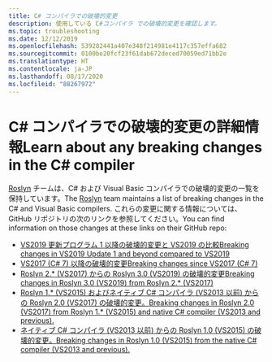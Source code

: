 ```yaml
---
title: C# コンパイラでの破壊的変更
description: 使用している C#コンパイラ での破壊的変更を確認します。
ms.topic: troubleshooting
ms.date: 12/12/2019
ms.openlocfilehash: 539282441a407e348f214981e4117c357effa682
ms.sourcegitcommit: 0100be20fcf23f61dab672deced70059ed71bb2e
ms.translationtype: HT
ms.contentlocale: ja-JP
ms.lasthandoff: 08/17/2020
ms.locfileid: "88267972"
---
```

# <a name="learn-about-any-breaking-changes-in-the-c-compiler"></a><span data-ttu-id="0d115-103">C# コンパイラでの破壊的変更の詳細情報</span><span class="sxs-lookup"><span data-stu-id="0d115-103">Learn about any breaking changes in the C# compiler</span></span>

<span data-ttu-id="0d115-104">[Roslyn](https://github.com/dotnet/roslyn) チームは、C# および Visual Basic コンパイラでの破壊的変更の一覧を保持しています。</span><span class="sxs-lookup"><span data-stu-id="0d115-104">The [Roslyn](https://github.com/dotnet/roslyn) team maintains a list of breaking changes in the C# and Visual Basic compilers.</span></span> <span data-ttu-id="0d115-105">これらの変更に関する情報については、GitHub リポジトリの次のリンクを参照してください。</span><span class="sxs-lookup"><span data-stu-id="0d115-105">You can find information on those changes at these links on their GitHub repo:</span></span>

- [<span data-ttu-id="0d115-106">VS2019 更新プログラム 1 以降の破壊的変更と VS2019 の比較</span><span class="sxs-lookup"><span data-stu-id="0d115-106">Breaking changes in VS2019 Update 1 and beyond compared to VS2019</span></span>](https://github.com/dotnet/roslyn/blob/master/docs/compilers/CSharp/Compiler%20Breaking%20Changes%20-%20post%20VS2019.md)
- [<span data-ttu-id="0d115-107">VS2017 (C# 7) 以降の破壊的変更</span><span class="sxs-lookup"><span data-stu-id="0d115-107">Breaking changes since VS2017 (C# 7)</span></span>](https://github.com/dotnet/roslyn/blob/master/docs/compilers/CSharp/Compiler%20Breaking%20Changes%20-%20post%20VS2017.md)
- [<span data-ttu-id="0d115-108">Roslyn 2.\* (VS2017) からの Roslyn 3.0 (VS2019) の破壊的変更</span><span class="sxs-lookup"><span data-stu-id="0d115-108">Breaking changes in Roslyn 3.0 (VS2019) from Roslyn 2.\* (VS2017)</span></span>](https://github.com/dotnet/roslyn/blob/master/docs/compilers/CSharp/Compiler%20Breaking%20Changes%20-%20VS2019.md)
- [<span data-ttu-id="0d115-109">Roslyn 1.\* (VS2015) およびネイティブ C# コンパイラ (VS2013 以前) からの Roslyn 2.0 (VS2017) の破壊的変更。</span><span class="sxs-lookup"><span data-stu-id="0d115-109">Breaking changes in Roslyn 2.0 (VS2017) from Roslyn 1.\* (VS2015) and native C# compiler (VS2013 and previous).</span></span>](https://github.com/dotnet/roslyn/blob/master/docs/compilers/CSharp/Compiler%20Breaking%20Changes%20-%20VS2017.md)
- [<span data-ttu-id="0d115-110">ネイティブ C# コンパイラ (VS2013 以前) からの Roslyn 1.0 (VS2015) の破壊的変更。</span><span class="sxs-lookup"><span data-stu-id="0d115-110">Breaking changes in Roslyn 1.0 (VS2015) from the native C# compiler (VS2013 and previous).</span></span>](https://github.com/dotnet/roslyn/blob/master/docs/compilers/CSharp/Compiler%20Breaking%20Changes%20-%20VS2015.md)
